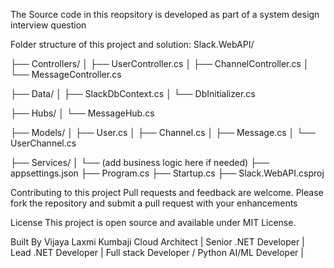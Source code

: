 The Source code in this reopsitory is developed as part of a system design interview question 

Folder structure of this project and solution: 
Slack.WebAPI/


├── Controllers/
│   ├── UserController.cs
│   ├── ChannelController.cs
│   └── MessageController.cs


├── Data/
│   ├── SlackDbContext.cs
│   └── DbInitializer.cs


├── Hubs/
│   └── MessageHub.cs


├── Models/
│   ├── User.cs
│   ├── Channel.cs
│   ├── Message.cs
│   └── UserChannel.cs



├── Services/
│   └── (add business logic here if needed)
├── appsettings.json
├── Program.cs
├── Startup.cs
├── Slack.WebAPI.csproj


Contributing to this project Pull requests and feedback are welcome. Please fork the repository and submit a pull request with your enhancements

License This project is open source and available under MIT License.

Built By Vijaya Laxmi Kumbaji Cloud Architect | Senior .NET Developer | Lead .NET Developer | Full stack Developer / Python AI/ML Developer |
